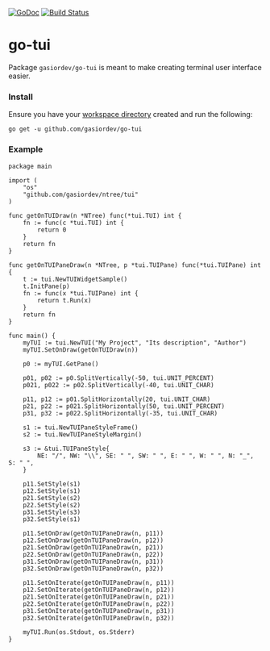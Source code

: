 [![GoDoc](https://godoc.org/github.com/gasiordev/go-tui?status.svg)](https://godoc.org/github.com/gasiordev/go-tui)
[![Build Status](https://travis-ci.org/gasiordev/go-tui.svg?branch=master)](https://travis-ci.org/gasiordev/go-tui)

# go-tui

Package `gasiordev/go-tui` is meant to make creating terminal user interface
easier.

### Install

Ensure you have your
[workspace directory](https://golang.org/doc/code.html#Workspaces) created and
run the following:

```
go get -u github.com/gasiordev/go-tui
```

### Example

```
package main

import (
    "os"
	"github.com/gasiordev/ntree/tui"
)

func getOnTUIDraw(n *NTree) func(*tui.TUI) int {
	fn := func(c *tui.TUI) int {
		return 0
	}
	return fn
}

func getOnTUIPaneDraw(n *NTree, p *tui.TUIPane) func(*tui.TUIPane) int {
	t := tui.NewTUIWidgetSample()
	t.InitPane(p)
	fn := func(x *tui.TUIPane) int {
		return t.Run(x)
	}
	return fn
}

func main() {
	myTUI := tui.NewTUI("My Project", "Its description", "Author")
	myTUI.SetOnDraw(getOnTUIDraw(n))

	p0 := myTUI.GetPane()

	p01, p02 := p0.SplitVertically(-50, tui.UNIT_PERCENT)
	p021, p022 := p02.SplitVertically(-40, tui.UNIT_CHAR)

	p11, p12 := p01.SplitHorizontally(20, tui.UNIT_CHAR)
	p21, p22 := p021.SplitHorizontally(50, tui.UNIT_PERCENT)
	p31, p32 := p022.SplitHorizontally(-35, tui.UNIT_CHAR)

	s1 := tui.NewTUIPaneStyleFrame()
	s2 := tui.NewTUIPaneStyleMargin()

	s3 := &tui.TUIPaneStyle{
		NE: "/", NW: "\\", SE: " ", SW: " ", E: " ", W: " ", N: "_", S: " ",
	}

	p11.SetStyle(s1)
	p12.SetStyle(s1)
	p21.SetStyle(s2)
	p22.SetStyle(s2)
	p31.SetStyle(s3)
	p32.SetStyle(s1)

	p11.SetOnDraw(getOnTUIPaneDraw(n, p11))
	p12.SetOnDraw(getOnTUIPaneDraw(n, p12))
	p21.SetOnDraw(getOnTUIPaneDraw(n, p21))
	p22.SetOnDraw(getOnTUIPaneDraw(n, p22))
	p31.SetOnDraw(getOnTUIPaneDraw(n, p31))
	p32.SetOnDraw(getOnTUIPaneDraw(n, p32))

	p11.SetOnIterate(getOnTUIPaneDraw(n, p11))
	p12.SetOnIterate(getOnTUIPaneDraw(n, p12))
	p21.SetOnIterate(getOnTUIPaneDraw(n, p21))
	p22.SetOnIterate(getOnTUIPaneDraw(n, p22))
	p31.SetOnIterate(getOnTUIPaneDraw(n, p31))
	p32.SetOnIterate(getOnTUIPaneDraw(n, p32))

    myTUI.Run(os.Stdout, os.Stderr)
}
```
